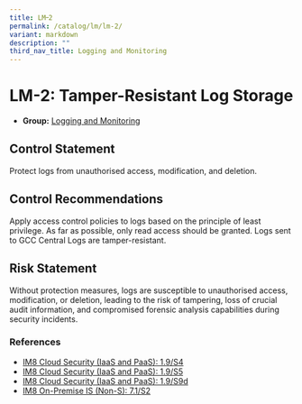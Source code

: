 ```yaml
---
title: LM᠆2
permalink: /catalog/lm/lm-2/
variant: markdown
description: ""
third_nav_title: Logging and Monitoring
---
```

# LM-2: Tamper-Resistant Log Storage

* **Group:** [Logging and Monitoring](/catalog/lm)

## Control Statement

Protect logs from unauthorised access, modification, and deletion.

## Control Recommendations

Apply access control policies to logs based on the principle of least privilege. As far as possible, only read access should be granted. Logs sent to GCC Central Logs are tamper-resistant.

## Risk Statement

Without protection measures, logs are susceptible to unauthorised access, modification, or deletion, leading to the risk of tampering, loss of crucial audit information, and compromised forensic analysis capabilities during security incidents.



### References


 * [IM8 Cloud Security (IaaS and PaaS): 1.9/S4](https://intranet.mof.gov.sg/portal/IM/Themes/IT-Management/Cloud/Topics/Cloud-Security.aspx)
 * [IM8 Cloud Security (IaaS and PaaS): 1.9/S5](https://intranet.mof.gov.sg/portal/IM/Themes/IT-Management/Cloud/Topics/Cloud-Security.aspx)
 * [IM8 Cloud Security (IaaS and PaaS): 1.9/S9d](https://intranet.mof.gov.sg/portal/IM/Themes/IT-Management/Cloud/Topics/Cloud-Security.aspx)
 * [IM8 On-Premise IS (Non-S): 7.1/S2](https://intranet.mof.gov.sg/portal/IM/Themes/IT-Management/On-Premise/Topics/Infrastructure-Security-(For-Non-S).aspx)